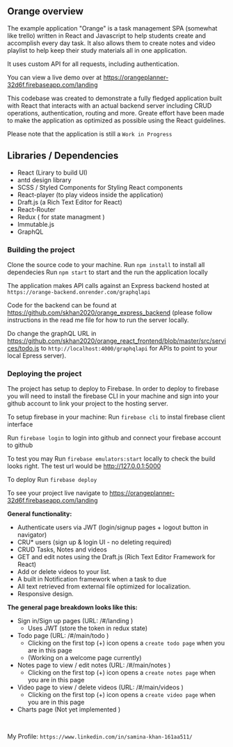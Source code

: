 ## Orange overview

The example application "Orange" is a task management SPA (somewhat like trello) written in React and Javascript to help students create and accomplish every day task. It also allows them to create notes and video playlist to help keep their study materials all in one application.

It uses custom API for all requests, including authentication.

You can view a live demo over at https://orangeplanner-32d6f.firebaseapp.com/landing

This codebase was created to demonstrate a fully fledged application built with React that interacts with an actual backend server including CRUD operations, authentication, routing and more. Greate effort have been made to make the application as optimized as possible using the React guidelines.

Please note that the application is still a `Work in Progress`

## Libraries / Dependencies

- React (Lirary to build UI)
- antd design library
- SCSS / Styled Components for Styling React components
- React-player (to play videos inside the application)
- Draft.js (a Rich Text Editor for React)
- React-Router
- Redux ( for state managment )
- Immutable.js
- GraphQL

### Building the project

Clone the source code to your machine.
Run `npm install` to install all dependecies
Run `npm start` to start and the run the application locally

The application makes API calls against an Express backend hosted at `https://orange-backend.onrender.com/graphqlapi`

Code for the backend can be found at https://github.com/skhan2020/orange_express_backend (please follow instructions in the read me file for how to run the server locally.

Do change the graphQL URL in https://github.com/skhan2020/orange_react_frontend/blob/master/src/services/todo.js to `http://localhost:4000/graphqlapi` for APIs to point to your local Epress server).

### Deploying the project

The project has setup to deploy to Firebase. In order to deploy to firebase you will need to install the firebase CLI in your machine and sign into your github account to link your project to the hosting server.

To setup firebase in your machine:
Run `firebase cli` to instal firebase client interface

Run `firebase login` to login into github and connect your firebase account to github

To test you may
Run `firebase emulators:start` locally to check the build looks right. The test url would be http://127.0.0.1:5000

To deploy
Run `firebase deploy`

To see your project live navigate to https://orangeplanner-32d6f.firebaseapp.com/landing

**General functionality:**

- Authenticate users via JWT (login/signup pages + logout button in navigator)
- CRU\* users (sign up & login UI - no deleting required)
- CRUD Tasks, Notes and videos
- GET and edit notes using the Draft.js (Rich Text Editor Framework for React)
- Add or delete videos to your list.
- A built in Notification framework when a task to due
- All text retrieved from external file optimized for localization.
- Responsive design.

**The general page breakdown looks like this:**

- Sign in/Sign up pages (URL: /#/landing )
  - Uses JWT (store the token in redux state)
- Todo page (URL: /#/main/todo )
  - Clicking on the first top (+) icon opens a `create todo page` when you are in this page
  - (Working on a welcome page currently)
- Notes page to view / edit notes (URL: /#/main/notes )
  - Clicking on the first top (+) icon opens a `create notes page` when you are in this page
- Video page to view / delete videos (URL: /#/main/videos )
  - Clicking on the first top (+) icon opens a `create video page` when you are in this page
- Charts page (Not yet implemented )

<br />

My Profile: `https://www.linkedin.com/in/samina-khan-161aa511/`
